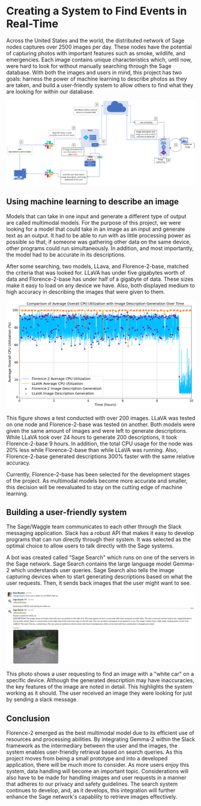 # Creating a System to Find Events in Real-Time


Across the United States and the world, the distributed network of Sage nodes captures over 2500 images per day. These nodes have the potential of capturing photos with important features such as smoke, wildlife, and emergencies. Each image contains unique characteristics which, until now, were hard to look for without manually searching through the Sage database. With both the images and users in mind, this project has two goals: harness the power of machine learning to describe photos as they are taken, and build a user-friendly system to allow others to find what they are looking for within our database.

![System Design](./imgs/capture-describe-deliver-1.png)

## Using machine learning to describe an image


Models that can take in one input and generate a different type of output are called multimodal models. For the purpose of this project, we were looking for a model that could take in an image as an input and generate text as an output. It had to be able to run with as little processing power as possible so that, if someone was gathering other data on the same device, other programs could run simultaneously. In addition, and most importantly, the model had to be accurate in its descriptions.


After some searching, two models, LLava, and Florence-2-base, matched the criteria that was looked for. LLaVA has under five gigabytes worth of data and Florence-2-base has under half of a gigabyte of data. These sizes make it easy to load on any device we have. Also, both displayed medium to high accuracy in describing the images that were given to them.


![Model Comparison](./imgs/capture-describe-deliver-2.png)


This figure shows a test conducted with over 200 images. LLaVA was tested on one node and Florence-2-base was tested on another. Both models were given the same amount of images and were left to generate descriptions. While LLaVA took over 24 hours to generate 200 descriptions, it took Florence-2-base 9 hours. In addition, the total CPU usage for the node was 20% less while Florence-2-base than while LLaVA was running. Also, Florence-2-base generated descriptions 300% faster with the same relative accuracy.


Currently, Florence-2-base has been selected for the development stages of the project. As multimodal models become more accurate and smaller, this decision will be reevaluated to stay on the cutting edge of machine learning.


## Building a user-friendly system


The Sage/Waggle team communicates to each other through the Slack messaging application. Slack has a robust API that makes it easy to develop programs that can run directly through their system. It was selected as the optimal choice to allow users to talk directly with the Sage systems.


A bot was created called "Sage Search" which runs on one of the servers in the Sage network. Sage Search contains the large language model Gemma-2 which understands user queries. Sage Search also tells the image capturing devices when to start generating descriptions based on what the user requests. Then, it sends back images that the user might want to see.


![Slack Bot](./imgs/capture-describe-deliver-3.png)

This photo shows a user requesting to find an image with a "white car" on a specific device. Although the generated description may have inaccuracies, the key features of the image are noted in detail. This highlights the system working as it should. The user received an image they were looking for just by sending a slack message. 


## Conclusion


Florence-2 emerged as the best multimodal model due to its efficient use of resources and processing abilities. By integrating Gemma-2 within the Slack framework as the intermediary between the user and the images, the system enables user-friendly retrieval based on search queries. As this project moves from being a small prototype and into a developed application, there will be much more to consider. As more users enjoy this system, data handling will become an important topic. Considerations will also have to be made for handling images and user requests in a manner that adheres to our privacy and safety guidelines. The search system continues to develop, and, as it develops, this integration will further enhance the Sage network's capability to retrieve images effectively.
